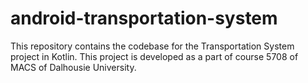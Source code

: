 # android-transportation-system
This repository contains the codebase for the Transportation System project in Kotlin. This project is developed as a part of course 5708 of MACS of Dalhousie University.
